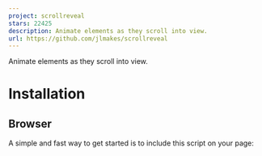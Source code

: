 ```yaml
---
project: scrollreveal
stars: 22425
description: Animate elements as they scroll into view.
url: https://github.com/jlmakes/scrollreveal
---
```


  

Animate elements as they scroll into view.

  

Installation
============

Browser
-------

A simple and fast way to get started is to include this script on your page:

<script src\="https://unpkg.com/scrollreveal"\></script\>

This will create the global variable `ScrollReveal`

> Be careful using this method in production. Without specifying a fixed version number, Unpkg may delay your page load while it resolves the latest version. Learn more at unpkg.com

Module
------

$ npm install scrollreveal

#### CommonJS

const ScrollReveal \= require('scrollreveal')

#### ES2015

import ScrollReveal from 'scrollreveal'

  

Usage
=====

Installation provides us with the constructor function `ScrollReveal()`. Calling this function returns the ScrollReveal instance, the “brain” behind the magic.

> ScrollReveal employs the singleton pattern; no matter how many times the constructor is called, it will always return the same instance. This means we can call it anywhere, worry-free.

There’s a lot we can do with this instance, but most of the time we’ll be using the `reveal()` method to create animation. Fundamentally, this is how to use ScrollReveal:

<h1 class\="headline"\>
	Widget Inc.
</h1\>

ScrollReveal().reveal('.headline')

**🔎 See this demo live on JSBin**

  

* * *

### The full documentation can be found at https://scrollrevealjs.org

> If you’re using an older version of ScrollReveal, you can find legacy documentation in the wiki

* * *

  
  

License
=======

**For commercial sites, themes, projects, and applications, keep your source code private/proprietary by purchasing a Commercial License.**

Licensed under the GNU General Public License 3.0 for compatible open source projects and non-commercial use.

  

Copyright 2023 Fisssion LLC
